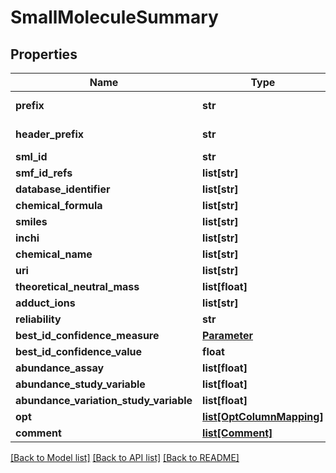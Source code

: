 # SmallMoleculeSummary

## Properties
Name | Type | Description | Notes
------------ | ------------- | ------------- | -------------
**prefix** | **str** |  | [default to 'SML']
**header_prefix** | **str** |  | [default to 'SMH']
**sml_id** | **str** |  | 
**smf_id_refs** | **list[str]** |  | 
**database_identifier** | **list[str]** |  | [optional] 
**chemical_formula** | **list[str]** |  | [optional] 
**smiles** | **list[str]** |  | [optional] 
**inchi** | **list[str]** |  | [optional] 
**chemical_name** | **list[str]** |  | [optional] 
**uri** | **list[str]** |  | [optional] 
**theoretical_neutral_mass** | **list[float]** |  | [optional] 
**adduct_ions** | **list[str]** |  | [optional] 
**reliability** | **str** |  | [optional] 
**best_id_confidence_measure** | [**Parameter**](Parameter.md) |  | [optional] 
**best_id_confidence_value** | **float** |  | [optional] 
**abundance_assay** | **list[float]** |  | [optional] 
**abundance_study_variable** | **list[float]** |  | [optional] 
**abundance_variation_study_variable** | **list[float]** |  | [optional] 
**opt** | [**list[OptColumnMapping]**](OptColumnMapping.md) |  | [optional] 
**comment** | [**list[Comment]**](Comment.md) |  | [optional] 

[[Back to Model list]](../README.md#documentation-for-models) [[Back to API list]](../README.md#documentation-for-api-endpoints) [[Back to README]](../README.md)


